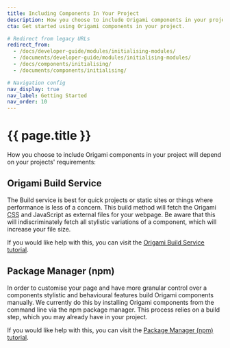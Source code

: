 ```yaml
---
title: Including Components In Your Project
description: How you choose to include Origami components in your project will depend on your projects' requirements. There are two options, the Origami Build Service or the npm package manager.
cta: Get started using Origami components in your project.

# Redirect from legacy URLs
redirect_from:
  - /docs/developer-guide/modules/initialising-modules/
  - /documents/developer-guide/modules/initialising-modules/
  - /docs/components/initialising/
  - /documents/components/initialising/

# Navigation config
nav_display: true
nav_label: Getting Started
nav_order: 10
---
```


# {{ page.title }}

How you choose to include Origami components in your project will depend on your projects' requirements:

## Origami Build Service

The Build service is best for quick projects or static sites or things where performance is less of a concern. This build method will fetch the Origami <abbr title="Cascading Style Sheets">CSS</abbr> and JavaScript as external files for your webpage. Be aware that this will indiscriminately fetch all stylistic variations of a component, which will increase your file size.

If you would like help with this, you can visit the [Origami Build Service tutorial](/documentation/tutorials/build-service/).

## Package Manager (npm)

In order to customise your page and have more granular control over a components stylistic and behavioural features build Origami components manually. We currently do this by installing Origami components from the command line via the npm package manager. This process relies on a build step, which you may already have in your project.

If you would like help with this, you can visit the [Package Manager (npm) tutorial](/documentation/tutorials/manual-build/).
